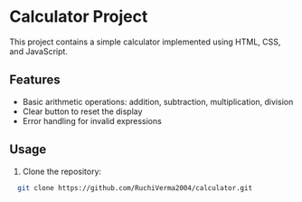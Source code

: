 # Calculator Project

This project contains a simple calculator implemented using HTML, CSS, and JavaScript.

## Features

- Basic arithmetic operations: addition, subtraction, multiplication, division
- Clear button to reset the display
- Error handling for invalid expressions

## Usage

1. Clone the repository:
 ```bash
   git clone https://github.com/RuchiVerma2004/calculator.git
